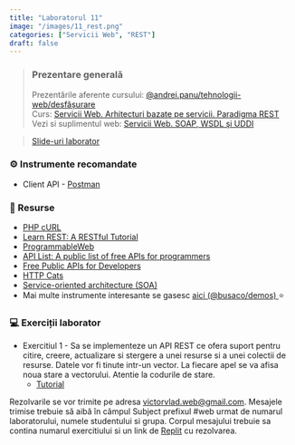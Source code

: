 ```yaml
---
title: "Laboratorul 11"
image: "/images/11_rest.png"
categories: ["Servicii Web", "REST"]
draft: false
---
```


> ### ️Prezentare generală
> Prezentările aferente cursului: <a href="https://profs.info.uaic.ro/~andrei.panu/courses/web/web-film.html" target="_blank">@andrei.panu/tehnologii-web/desfășurare </a>  \
> Curs: <a href="https://profs.info.uaic.ro/~busaco/teach/courses/web/presentations/web09ServiciiWeb-REST.pdf" target="_blank">Servicii Web. Arhitecturi bazate pe servicii. Paradigma REST </a> \
> Vezi si suplimentul web: <a href="https://profs.info.uaic.ro/~busaco/teach/courses/web/presentations/web-ServiciiWeb-SOA-SOAP-WSDL-UDDI.pdf"> Servicii Web. SOAP, WSDL şi UDDI </a>

<blockquote class="slides">
    <a href="https://docs.google.com/presentation/d/e/2PACX-1vTX5TadZy1j4cmc7Z9MrvCoU9Bsl65_jorx3gKNEsTY-wZaPP3tMTOxE7yi05LGiNGKvAxkyFzF3fOr/pub?start=false&loop=false&delayms=3000" class="slides-link">Slide-uri laborator</a>
</blockquote>

### ⚙️ Instrumente recomandate
- Client API - <a href="https://www.postman.com/" target="_blank">Postman</a>

### 📖 Resurse
- <a href="https://www.php.net/manual/en/curl.examples.php">PHP cURL</a>
- <a href="https://www.restapitutorial.com/">Learn REST: A RESTful Tutorial</a>
- <a href="https://www.programmableweb.com/apis/directory">ProgrammableWeb</a>
- <a href="https://apilist.fun" target="_blank">API List: A public list of free APIs for programmers</a>
- <a href="https://rapidapi.com/collection/list-of-free-apis">Free Public APIs for Developers</a>
- <a href="https://http.cat/">HTTP Cats</a>
- <a href="https://www.ibm.com/docs/en/rbd/9.6?topic=overview-service-oriented-architecture-soa">Service-oriented architecture (SOA)</a>
- Mai multe instrumente interesante se gasesc   <a href="https://profs.info.uaic.ro/~busaco/teach/courses/web/demos/" target="_blank">aici (@busaco/demos) </a> ⭐

### 💻 Exerciții laborator
- <span>Exercitiul 1 - Sa se implementeze un API REST ce ofera suport pentru citire, creere, actualizare si stergere a unei resurse si a unei colectii de resurse. Datele vor fi tinute intr-un vector. La fiecare apel se va afisa noua stare a vectorului. Atentie la codurile de stare.</span>
    - <a href="https://www.restapitutorial.com/" target="_blank">Tutorial</a>

Rezolvarile se vor trimite pe adresa <a href="mailto:victorvlad.web@gmail.com" target="_blank">victorvlad.web@gmail.com</a>. Mesajele trimise  trebuie să aibă în câmpul Subject prefixul #web urmat de numarul laboratorului, numele studentului si grupa.
Corpul mesajului trebuie sa contina numarul exercitiului si un link de <a href="https://replit.com" target="_blank">Replit</a> cu rezolvarea.